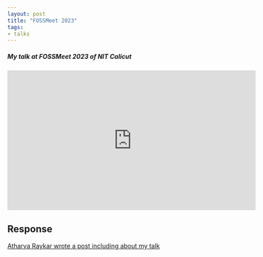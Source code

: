```yaml
---
layout: post
title: "FOSSMeet 2023"
tags:
- talks
---
```


##### My talk at FOSSMeet 2023 of NIT Calicut #####

<iframe width="560" height="315" src="https://www.youtube.com/embed/KUICbGhK_ts?si=PEsofr1XrUSncNYP" title="YouTube video player" frameborder="0" allow="accelerometer; autoplay; clipboard-write; encrypted-media; gyroscope; picture-in-picture; web-share" allowfullscreen></iframe>

## Response ##

[Atharva Raykar wrote a post including about my talk](https://blog.nilenso.com/blog/2023/03/20/fossmeet-2023/)
